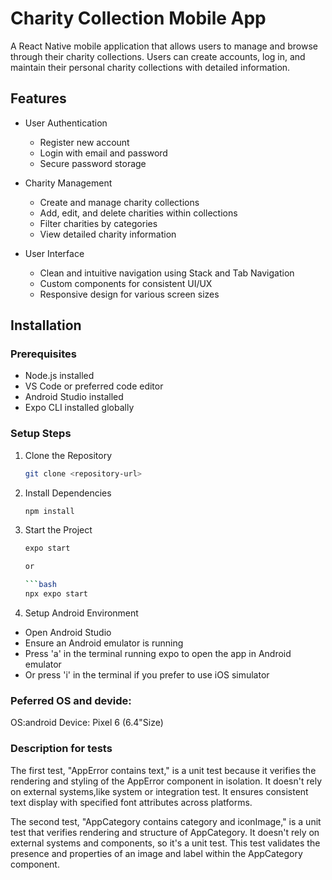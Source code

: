 # Charity Collection Mobile App

A React Native mobile application that allows users to manage and browse through their charity collections. Users can create accounts, log in, and maintain their personal charity collections with detailed information.

## Features

- User Authentication
  - Register new account
  - Login with email and password
  - Secure password storage

- Charity Management
  - Create and manage charity collections
  - Add, edit, and delete charities within collections
  - Filter charities by categories
  - View detailed charity information

- User Interface
  - Clean and intuitive navigation using Stack and Tab Navigation
  - Custom components for consistent UI/UX
  - Responsive design for various screen sizes

## Installation

### Prerequisites
- Node.js installed
- VS Code or preferred code editor
- Android Studio installed
- Expo CLI installed globally

### Setup Steps

1. Clone the Repository
   ```bash
   git clone <repository-url>
   
3. Install Dependencies
   ```bash
   npm install
   
5. Start the Project
   ```bash
   expo start

   or
   
   ```bash
   npx expo start
   
7. Setup Android Environment
  - Open Android Studio
  - Ensure an Android emulator is running
  - Press 'a' in the terminal running expo to open the app in Android emulator
  - Or press 'i' in the terminal if you prefer to use iOS simulator

### Peferred OS and devide:
OS:android
Device: Pixel 6 (6.4"Size)

### Description for tests

The first test, "AppError contains text," is a unit test because it verifies the rendering and styling of the AppError component in isolation. It doesn't rely on external systems,like system or integration test. It ensures consistent text display with specified font attributes across platforms.

The second test, "AppCategory contains category and iconImage," is a unit test that verifies rendering and structure of AppCategory. It doesn't rely on external systems and components, so it's a unit test. This test validates the presence and properties of an image and label within the AppCategory component.
